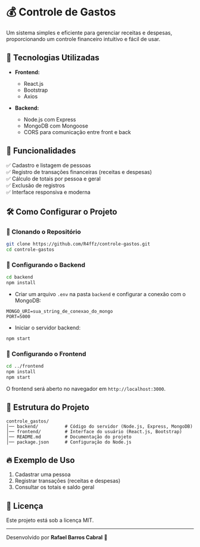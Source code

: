 # 💰 Controle de Gastos

Um sistema simples e eficiente para gerenciar receitas e despesas, proporcionando um controle financeiro intuitivo e fácil de usar.

## 🚀 Tecnologias Utilizadas

- **Frontend:**
  - React.js
  - Bootstrap
  - Axios

- **Backend:**
  - Node.js com Express
  - MongoDB com Mongoose
  - CORS para comunicação entre front e back

## 🎯 Funcionalidades

✅ Cadastro e listagem de pessoas  
✅ Registro de transações financeiras (receitas e despesas)  
✅ Cálculo de totais por pessoa e geral  
✅ Exclusão de registros  
✅ Interface responsiva e moderna  

## 🛠️ Como Configurar o Projeto

### 🔹 Clonando o Repositório

```sh
git clone https://github.com/R4ffz/controle-gastos.git
cd controle-gastos
```

### 🔹 Configurando o Backend

```sh
cd backend
npm install
```

- Criar um arquivo `.env` na pasta `backend` e configurar a conexão com o MongoDB:

```
MONGO_URI=sua_string_de_conexao_do_mongo
PORT=5000
```

- Iniciar o servidor backend:

```sh
npm start
```

### 🔹 Configurando o Frontend

```sh
cd ../frontend
npm install
npm start
```

O frontend será aberto no navegador em `http://localhost:3000`.

## 📂 Estrutura do Projeto

```
controle_gastos/
│── backend/          # Código do servidor (Node.js, Express, MongoDB)
│── frontend/         # Interface do usuário (React.js, Bootstrap)
│── README.md         # Documentação do projeto
│── package.json      # Configuração do Node.js
```

## 🔥 Exemplo de Uso

1. Cadastrar uma pessoa
2. Registrar transações (receitas e despesas)
3. Consultar os totais e saldo geral

## 📝 Licença

Este projeto está sob a licença MIT.

---

Desenvolvido por **Rafael Barros Cabral** 🚀

